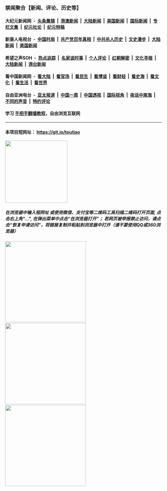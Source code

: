 ### 禁闻聚合【新闻、评论、历史等】

#### 大纪元新闻网 &nbsp;-&nbsp; [头条集锦](indexes/E头条集锦.md?t=02100502) &nbsp;|&nbsp; [港澳新闻](indexes/E港澳新闻.md?t=02100502)  &nbsp;|&nbsp; [大陆新闻](indexes/E大陆新闻.md?t=02100502) &nbsp;|&nbsp; [美国新闻](indexes/E美国新闻.md?t=02100502) &nbsp;|&nbsp; [国际新闻](indexes/E国际新闻.md?t=02100502) &nbsp;|&nbsp; [专栏文集](indexes/E专栏文集.md?t=02100502) &nbsp;|&nbsp; [纪元社论](indexes/E纪元社论.md?t=02100502) &nbsp;|&nbsp; [纪元特稿](indexes/E纪元特稿.md?t=02100502) 

#### 新唐人电视台 &nbsp;-&nbsp; [中国时局](indexes/N中国时局.md?t=02100502) &nbsp;|&nbsp; [共产党百年真相](indexes/N共产党百年真相.md?t=02100502) &nbsp;|&nbsp; [中共杀人历史](indexes/N中共杀人历史.md?t=02100502) &nbsp;|&nbsp; [文史漫步](indexes/N文史漫步.md?t=02100502) &nbsp;|&nbsp; [大陆新闻](indexes/N大陆新闻.md?t=02100502) &nbsp;|&nbsp; [美国新闻](indexes/N美国新闻.md?t=02100502)

#### 希望之声SOH &nbsp;-&nbsp; [热点追踪](indexes/H热点追踪.md?t=02100502) &nbsp;|&nbsp; [名家谈时事](indexes/H名家谈时事.md?t=02100502) &nbsp;|&nbsp; [个人评论](indexes/H个人评论.md?t=02100502)  &nbsp;|&nbsp; [红朝解密](indexes/H红朝解密.md?t=02100502) &nbsp;|&nbsp; [文化寻根](indexes/H文化寻根.md?t=02100502) &nbsp;|&nbsp; [大陆新闻](indexes/H大陆新闻.md?t=02100502) &nbsp;|&nbsp; [港台新闻](indexes/H港台新闻.md?t=02100502)

#### 看中国新闻网 &nbsp;-&nbsp; [看大陆](indexes/S看大陆.md?t=02100502) &nbsp;|&nbsp; [看官场](indexes/S看官场.md?t=02100502) &nbsp;|&nbsp; [看民生](indexes/S看民生.md?t=02100502)  &nbsp;|&nbsp; [看博谈](indexes/S看博谈.md?t=02100502) &nbsp;|&nbsp; [看财经](indexes/S看财经.md?t=02100502) &nbsp;|&nbsp; [看史海](indexes/S看史海.md?t=02100502) &nbsp;|&nbsp; [看文化](indexes/S看文化.md?t=02100502) &nbsp;|&nbsp; [看生活](indexes/S看生活.md?t=02100502) &nbsp;|&nbsp; [看世界](indexes/S看世界.md?t=02100502)

#### 自由亚洲电台 &nbsp;-&nbsp; [亚太报道](indexes/R亚太报道.md?t=02100502) &nbsp;|&nbsp; [中国一周](indexes/R中国一周.md?t=02100502) &nbsp;|&nbsp; [中国透视](indexes/R中国透视.md?t=02100502)  &nbsp;|&nbsp; [国际视角](indexes/R国际视角.md?t=02100502) &nbsp;|&nbsp; [夜话中南海](indexes/R夜话中南海.md?t=02100502) &nbsp;|&nbsp; [不同的声音](indexes/R不同的声音.md?t=02100502) &nbsp;|&nbsp; [特约评论](indexes/R特约评论.md?t=02100502)

#### 学习 [手把手翻墙教程](https://github.com/gfw-breaker/guides/wiki)，自由浏览互联网

----

#### 本项目短网址： https://git.io/toutiao
<img src="https://raw.githubusercontent.com/gfw-breaker/banned-news/master/scripts/img/qr.png" width="200px"/>  

##### 在浏览器中输入短网址 或使用微信、支付宝等二维码工具扫描二维码打开页面, 点击右上角"...", 在弹出菜单中点击“在浏览器打开”； 若网页被举报禁止访问，请点击“恢复申请访问”，将链接复制并粘贴到浏览器中打开（请不要使用QQ或360浏览器）

<img src="https://raw.githubusercontent.com/gfw-breaker/banned-news/master/scripts/img/1.png" width="260px"/> &nbsp; <img src="https://raw.githubusercontent.com/gfw-breaker/banned-news/master/scripts/img/2.png" width="260px"/> &nbsp; <img src="https://raw.githubusercontent.com/gfw-breaker/banned-news/master/scripts/img/3.png" width="260px"/>
